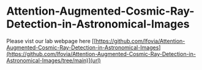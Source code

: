 # Attention-Augmented-Cosmic-Ray-Detection-in-Astronomical-Images

Please vist our lab webpage here [[https://github.com/lfovia/Attention-Augmented-Cosmic-Ray-Detection-in-Astronomical-Images](https://github.com/lfovia/Attention-Augmented-Cosmic-Ray-Detection-in-Astronomical-Images/tree/main)](url)
